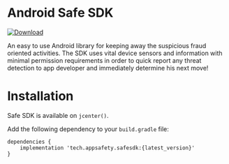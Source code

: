 # Android Safe SDK 
[ ![Download](https://api.bintray.com/packages/appsafety/safesdk/safesdk/images/download.svg?version=0.3.6) ](https://bintray.com/appsafety/safesdk/safesdk/0.3.6/link)

An easy to use Android library for keeping away the suspicious fraud oriented activities. The SDK uses vital device sensors and information with minimal permission requirements in order to quick report any threat detection to app developer and immediately determine his next move!

# Installation
Safe SDK is available on `jcenter()`.

Add the following dependency to your `build.gradle` file:

```
dependencies {
    implementation 'tech.appsafety.safesdk:{latest_version}'
}
```
